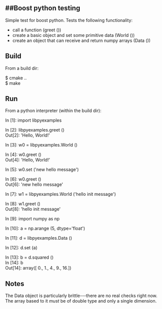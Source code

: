##Boost python testing
-----

Simple test for boost python. Tests the following functionality:

* call a function (greet ())
* create a basic object and set some primitive data (World ())
* create an object that can receive and return numpy arrays (Data ())

Build
----

From a build dir:

$ cmake ..  
$ make  


Run
----

From a python interpreter (within the build dir):

In [1]: import libpyexamples  

In [2]: libpyexamples.greet ()  
Out[2]: 'Hello, World!'  

In [3]: w0 = libpyexamples.World ()  

In [4]: w0.greet ()  
Out[4]: 'Hello, World!'  

In [5]: w0.set ('new hello message')  

In [6]: w0.greet ()  
Out[6]: 'new hello message'  

In [7]: w1 = libpyexamples.World ('hello init message')  

In [8]: w1.greet ()  
Out[8]: 'hello init message'  

In [9]: import numpy as np  

In [10]: a = np.arange (5, dtype='float')  

In [11]: d = libpyexamples.Data ()  

In [12]: d.set (a)  

In [13]: b = d.squared ()  
In [14]: b  
Out[14]: array([  0.,   1.,   4.,   9.,  16.])  

Notes
-----

The Data object is particularly brittle---there are no real checks right now.
The array based to it *must* be of double type and only a single dimension.

